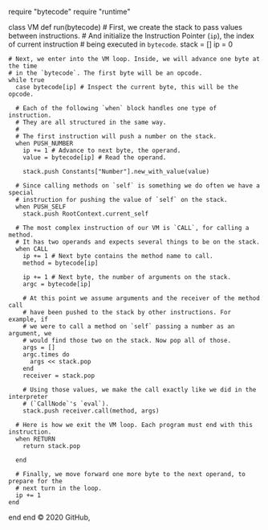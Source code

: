 require "bytecode"
require "runtime"

class VM
  def run(bytecode)
    # First, we create the stack to pass values between instructions.
    # And initialize the Instruction Pointer (`ip`), the index of current instruction
    # being executed in `bytecode`.
    stack = []
    ip = 0
    
    # Next, we enter into the VM loop. Inside, we will advance one byte at the time
    # in the `bytecode`. The first byte will be an opcode.
    while true
      case bytecode[ip] # Inspect the current byte, this will be the opcode.

      # Each of the following `when` block handles one type of instruction.
      # They are all structured in the same way.
      #
      # The first instruction will push a number on the stack.
      when PUSH_NUMBER
        ip += 1 # Advance to next byte, the operand.
        value = bytecode[ip] # Read the operand.
        
        stack.push Constants["Number"].new_with_value(value)

      # Since calling methods on `self` is something we do often we have a special
      # instruction for pushing the value of `self` on the stack.
      when PUSH_SELF
        stack.push RootContext.current_self

      # The most complex instruction of our VM is `CALL`, for calling a method.
      # It has two operands and expects several things to be on the stack.
      when CALL
        ip += 1 # Next byte contains the method name to call.
        method = bytecode[ip]
        
        ip += 1 # Next byte, the number of arguments on the stack.
        argc = bytecode[ip]

        # At this point we assume arguments and the receiver of the method call
        # have been pushed to the stack by other instructions. For example, if
        # we were to call a method on `self` passing a number as an argument, we
        # would find those two on the stack. Now pop all of those.
        args = []
        argc.times do
          args << stack.pop
        end
        receiver = stack.pop

        # Using those values, we make the call exactly like we did in the interpreter
        # (`CallNode`'s `eval`).
        stack.push receiver.call(method, args)

      # Here is how we exit the VM loop. Each program must end with this instruction.
      when RETURN
        return stack.pop

      end
      
      # Finally, we move forward one more byte to the next operand, to prepare for the
      # next turn in the loop.
      ip += 1
    end
  end
end
© 2020 GitHub, 
